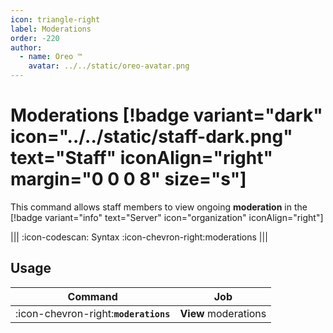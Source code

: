 ```yaml
---
icon: triangle-right
label: Moderations
order: -220
author:
  - name: Oreo ™
    avatar: ../../static/oreo-avatar.png
---
```


# Moderations [!badge variant="dark" icon="../../static/staff-dark.png" text="Staff" iconAlign="right" margin="0 0 0 8" size="s"]

This command allows staff members to view ongoing **moderation** in the [!badge variant="info" text="Server" icon="organization" iconAlign="right"]

||| :icon-codescan: Syntax
:icon-chevron-right:moderations
|||

## Usage

| Command                               | Job                  |
| ------------------------------------- | -------------------- |
| :icon-chevron-right:**`moderations`** | **View** moderations |
